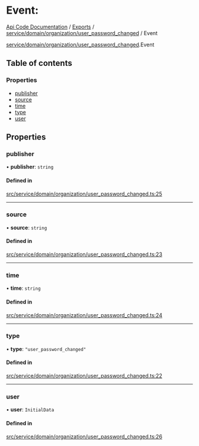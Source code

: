 # Event: 
 
[Api Code Documentation](../README.md) / [Exports](../modules.md) / [service/domain/organization/user\_password\_changed](../modules/service_domain_organization_user_password_changed.md) / Event

[service/domain/organization/user_password_changed](../modules/service_domain_organization_user_password_changed.md).Event

## Table of contents

### Properties

- [publisher](service_domain_organization_user_password_changed.Event.md#publisher)
- [source](service_domain_organization_user_password_changed.Event.md#source)
- [time](service_domain_organization_user_password_changed.Event.md#time)
- [type](service_domain_organization_user_password_changed.Event.md#type)
- [user](service_domain_organization_user_password_changed.Event.md#user)

## Properties

### publisher

• **publisher**: `string`

#### Defined in

[src/service/domain/organization/user_password_changed.ts:25](https://github.com/openkfw/TruBudget/blob/0804644/api/src/service/domain/organization/user_password_changed.ts#L25)

___

### source

• **source**: `string`

#### Defined in

[src/service/domain/organization/user_password_changed.ts:23](https://github.com/openkfw/TruBudget/blob/0804644/api/src/service/domain/organization/user_password_changed.ts#L23)

___

### time

• **time**: `string`

#### Defined in

[src/service/domain/organization/user_password_changed.ts:24](https://github.com/openkfw/TruBudget/blob/0804644/api/src/service/domain/organization/user_password_changed.ts#L24)

___

### type

• **type**: ``"user_password_changed"``

#### Defined in

[src/service/domain/organization/user_password_changed.ts:22](https://github.com/openkfw/TruBudget/blob/0804644/api/src/service/domain/organization/user_password_changed.ts#L22)

___

### user

• **user**: `InitialData`

#### Defined in

[src/service/domain/organization/user_password_changed.ts:26](https://github.com/openkfw/TruBudget/blob/0804644/api/src/service/domain/organization/user_password_changed.ts#L26)
